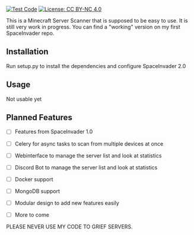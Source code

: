 [![Test Code](https://github.com/virus-rpi/SpaceInvader2.0/actions/workflows/test.yml/badge.svg)](https://github.com/virus-rpi/SpaceInvader2.0/actions/workflows/test.yml)
[![License: CC BY-NC 4.0](https://img.shields.io/badge/License-CC_BY--NC_4.0-lightgrey.svg)](https://creativecommons.org/licenses/by-nc/4.0/)

This is a Minecraft Server Scanner that is supposed to be easy to use. It is still very work in progress. You can find a "working" version on my first SpaceInvader repo.

## Installation
Run setup.py to install the dependencies and configure SpaceInvader 2.0

## Usage
Not usable yet

## Planned Features
- [ ] Features from SpaceInvader 1.0
- [ ] Celery for async tasks to scan from multiple devices at once
- [ ] Webinterface to manage the server list and look at statistics
- [ ] Discord Bot to manage the server list and look at statistics
- [ ] Docker support
- [ ] MongoDB support
- [ ] Modular design to add new features easily
- [ ] More to come



PLEASE NEVER USE MY CODE TO GRIEF SERVERS.